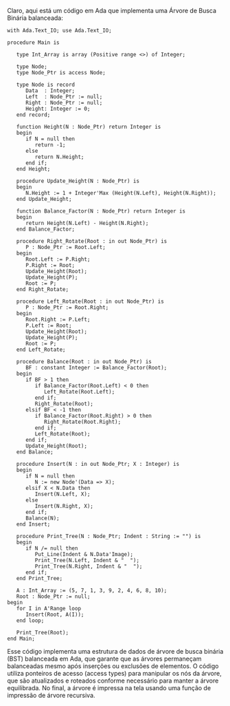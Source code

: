 Claro, aqui está um código em Ada que implementa uma Árvore de Busca Binária balanceada:

```
with Ada.Text_IO; use Ada.Text_IO;

procedure Main is

   type Int_Array is array (Positive range <>) of Integer;
   
   type Node;
   type Node_Ptr is access Node;
   
   type Node is record
      Data  : Integer;
      Left  : Node_Ptr := null;
      Right : Node_Ptr := null;
      Height: Integer := 0;
   end record;
   
   function Height(N : Node_Ptr) return Integer is
   begin
      if N = null then
         return -1;
      else
         return N.Height;
      end if;
   end Height;
   
   procedure Update_Height(N : Node_Ptr) is
   begin
      N.Height := 1 + Integer'Max (Height(N.Left), Height(N.Right));
   end Update_Height;
   
   function Balance_Factor(N : Node_Ptr) return Integer is
   begin
      return Height(N.Left) - Height(N.Right);
   end Balance_Factor;
   
   procedure Right_Rotate(Root : in out Node_Ptr) is
      P : Node_Ptr := Root.Left;
   begin
      Root.Left := P.Right;
      P.Right := Root;
      Update_Height(Root);
      Update_Height(P);
      Root := P;
   end Right_Rotate;
   
   procedure Left_Rotate(Root : in out Node_Ptr) is
      P : Node_Ptr := Root.Right;
   begin
      Root.Right := P.Left;
      P.Left := Root;
      Update_Height(Root);
      Update_Height(P);
      Root := P;
   end Left_Rotate;
   
   procedure Balance(Root : in out Node_Ptr) is
      BF : constant Integer := Balance_Factor(Root);
   begin
      if BF > 1 then
         if Balance_Factor(Root.Left) < 0 then
            Left_Rotate(Root.Left);
         end if;
         Right_Rotate(Root);
      elsif BF < -1 then
         if Balance_Factor(Root.Right) > 0 then
            Right_Rotate(Root.Right);
         end if;
         Left_Rotate(Root);
      end if;
      Update_Height(Root);
   end Balance;
   
   procedure Insert(N : in out Node_Ptr; X : Integer) is
   begin
      if N = null then
         N := new Node'(Data => X);
      elsif X < N.Data then
         Insert(N.Left, X);
      else
         Insert(N.Right, X);
      end if;
      Balance(N);
   end Insert;
   
   procedure Print_Tree(N : Node_Ptr; Indent : String := "") is
   begin
      if N /= null then
         Put_Line(Indent & N.Data'Image);
         Print_Tree(N.Left, Indent & "  ");
         Print_Tree(N.Right, Indent & "  ");
      end if;
   end Print_Tree;

   A : Int_Array := (5, 7, 1, 3, 9, 2, 4, 6, 8, 10);
   Root : Node_Ptr := null;
begin
   for I in A'Range loop
      Insert(Root, A(I));
   end loop;
   
   Print_Tree(Root);
end Main;
```

Esse código implementa uma estrutura de dados de árvore de busca binária (BST) balanceada em Ada, que garante que as árvores permaneçam balanceadas mesmo após inserções ou exclusões de elementos. O código utiliza ponteiros de acesso (access types) para manipular os nós da árvore, que são atualizados e roteados conforme necessário para manter a árvore equilibrada. No final, a árvore é impressa na tela usando uma função de impressão de árvore recursiva.